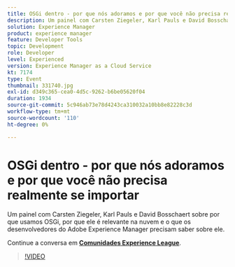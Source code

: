 ```yaml
---
title: OSGi dentro - por que nós adoramos e por que você não precisa realmente se importar
description: Um painel com Carsten Ziegeler, Karl Pauls e David Bosschaert sobre por que usamos OSGi, por que ele é relevante na nuvem e o que os desenvolvedores do Adobe Experience Manager precisam saber sobre ele. Esta sessão foi entregue como parte do evento Conteúdo do Adobe Developers Live.
solution: Experience Manager
product: experience manager
feature: Developer Tools
topic: Development
role: Developer
level: Experienced
version: Experience Manager as a Cloud Service
kt: 7174
type: Event
thumbnail: 331740.jpg
exl-id: d349c365-cea0-4d5c-9262-b6be05620f04
duration: 1934
source-git-commit: 5c946ab73e78d4243ca310032a10bb8e82228c3d
workflow-type: tm+mt
source-wordcount: '110'
ht-degree: 0%

---
```


# OSGi dentro - por que nós adoramos e por que você não precisa realmente se importar

Um painel com Carsten Ziegeler, Karl Pauls e David Bosschaert sobre por que usamos OSGi, por que ele é relevante na nuvem e o que os desenvolvedores do Adobe Experience Manager precisam saber sobre ele.

Continue a conversa em **[Comunidades Experience League](https://adobe.ly/36Yd3v6)**.

>[!VIDEO](https://video.tv.adobe.com/v/331740/?quality=12&learn=on&hidetitle=true)
